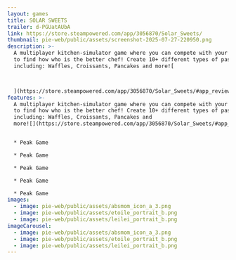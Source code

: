 ```yaml
---
layout: games
title: SOLAR SWEETS
trailer: d-PGUatAUbA
link: https://store.steampowered.com/app/3056870/Solar_Sweets/
thumbnail: pie-web/public/assets/screenshot-2025-07-27-220950.png
description: >-
  A multiplayer kitchen-simulator game where you can compete with your friends
  to find how who is the better chef! Create 10+ different types of pastries
  including: Waffles, Croissants, Pancakes and more![



  ](https://store.steampowered.com/app/3056870/Solar_Sweets/#app_reviews_hash)
features: >-
  A multiplayer kitchen-simulator game where you can compete with your friends
  to find how who is the better chef! Create 10+ different types of pastries
  including: Waffles, Croissants, Pancakes and
  more![](https://store.steampowered.com/app/3056870/Solar_Sweets/#app_reviews_hash)


  * Peak Game

  * Peak Game

  * Peak Game

  * Peak Game

  * Peak Game
images:
  - image: pie-web/public/assets/absmom_icon_a_3.png
  - image: pie-web/public/assets/etoile_portrait_b.png
  - image: pie-web/public/assets/leilei_portrait_b.png
imageCarousel:
  - image: pie-web/public/assets/absmom_icon_a_3.png
  - image: pie-web/public/assets/etoile_portrait_b.png
  - image: pie-web/public/assets/leilei_portrait_b.png
---
```

